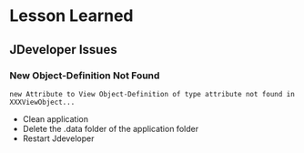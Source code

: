 # Lesson Learned

## JDeveloper Issues

### New Object-Definition Not Found

`new Attribute to View Object-Definition of type attribute not found in XXXViewObject...`

* Clean application 
* Delete the .data folder of the application folder
* Restart Jdeveloper
